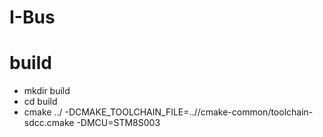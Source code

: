 # I-Bus


# build

- mkdir build
- cd build
- cmake ../ -DCMAKE_TOOLCHAIN_FILE=..//cmake-common/toolchain-sdcc.cmake -DMCU=STM8S003
